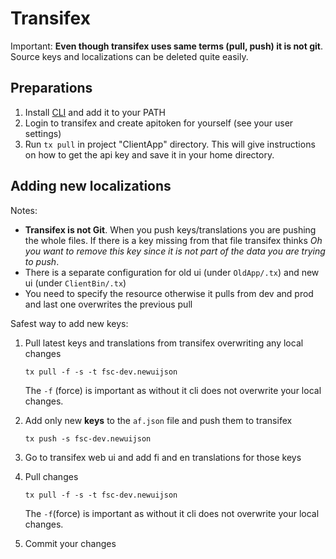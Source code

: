 # Transifex

Important: **Even though transifex uses same terms (pull, push) it is not git**. Source keys and localizations can be deleted quite easily.

## Preparations

1. Install [CLI](https://developers.transifex.com/docs/cli) and add it to your PATH
2. Login to transifex and create apitoken for yourself (see your user settings)
3. Run `tx pull` in project "ClientApp" directory. This will give instructions on how to get the api key and save it in your home directory.

## Adding new localizations

Notes:

- **Transifex is not Git**. When you push keys/translations you are pushing the whole files. If there is a key missing from that file transifex thinks _Oh you want to remove this key since it is not part of the data you are trying to push_.
- There is a separate configuration for old ui (under `OldApp/.tx`) and new ui (under `ClientBin/.tx`)
- You need to specify the resource otherwise it pulls from dev and prod and last one overwrites the previous pull

Safest way to add new keys:

1. Pull latest keys and translations from transifex overwriting any local changes

   `tx pull -f -s -t fsc-dev.newuijson`

   The `-f` (force) is important as without it cli does not overwrite your local changes.

2. Add only new **keys** to the `af.json` file and push them to transifex

   `tx push -s fsc-dev.newuijson`

3. Go to transifex web ui and add fi and en translations for those keys
4. Pull changes

   `tx pull -f -s -t fsc-dev.newuijson`

   The `-f`(force) is important as without it cli does not overwrite your local changes.

5. Commit your changes
